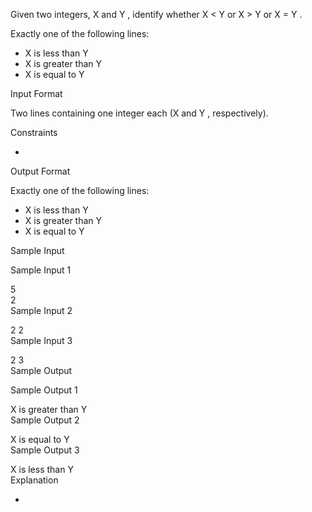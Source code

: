 Given two integers, X and Y , identify whether X < Y or X > Y or X = Y .

Exactly one of the following lines:
- X is less than Y
- X is greater than Y
- X is equal to Y

Input Format

Two lines containing one integer each (X and Y , respectively).

Constraints

-

Output Format

Exactly one of the following lines:
- X is less than Y
- X is greater than Y
- X is equal to Y

Sample Input

Sample Input 1

5  
2  
Sample Input 2

2
2  
Sample Input 3

2
3  
Sample Output

Sample Output 1

X is greater than Y  
Sample Output 2

X is equal to Y   
Sample Output 3

X is less than Y  
Explanation

-
